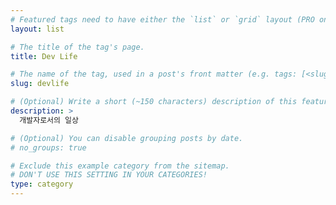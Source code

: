 ```yaml
---
# Featured tags need to have either the `list` or `grid` layout (PRO only).
layout: list

# The title of the tag's page.
title: Dev Life

# The name of the tag, used in a post's front matter (e.g. tags: [<slug>]).
slug: devlife

# (Optional) Write a short (~150 characters) description of this featured tag.
description: >
  개발자로서의 일상

# (Optional) You can disable grouping posts by date.
# no_groups: true

# Exclude this example category from the sitemap.
# DON'T USE THIS SETTING IN YOUR CATEGORIES!
type: category
---
```

